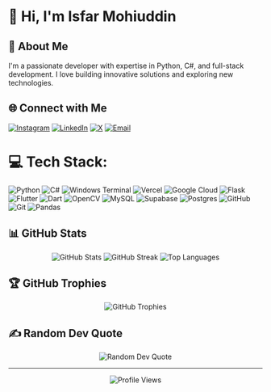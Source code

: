 # 👋 Hi, I'm Isfar Mohiuddin

## 🚀 About Me
I'm a passionate developer with expertise in Python, C#, and full-stack development. I love building innovative solutions and exploring new technologies.

## 🌐 Connect with Me
[![Instagram](https://img.shields.io/badge/Instagram-%23E4405F.svg?logo=Instagram&logoColor=white)](https://instagram.com/isfarmohi) 
[![LinkedIn](https://img.shields.io/badge/LinkedIn-%230077B5.svg?logo=linkedin&logoColor=white)](https://linkedin.com/in/isfarmohiuddin/) 
[![X](https://img.shields.io/badge/X-black.svg?logo=X&logoColor=white)](https://x.com/_ismo___) 
[![Email](https://img.shields.io/badge/Email-D14836?logo=gmail&logoColor=white)](mailto:isfarmohi.im@gmail.com)

# 💻 Tech Stack:
![Python](https://img.shields.io/badge/python-3670A0?style=for-the-badge&logo=python&logoColor=ffdd54) ![C#](https://img.shields.io/badge/c%23-%23239120.svg?style=for-the-badge&logo=csharp&logoColor=white) ![Windows Terminal](https://img.shields.io/badge/Windows%20Terminal-%234D4D4D.svg?style=for-the-badge&logo=windows-terminal&logoColor=white) ![Vercel](https://img.shields.io/badge/vercel-%23000000.svg?style=for-the-badge&logo=vercel&logoColor=white) ![Google Cloud](https://img.shields.io/badge/GoogleCloud-%234285F4.svg?style=for-the-badge&logo=google-cloud&logoColor=white) ![Flask](https://img.shields.io/badge/flask-%23000.svg?style=for-the-badge&logo=flask&logoColor=white) ![Flutter](https://img.shields.io/badge/Flutter-%2302569B.svg?style=for-the-badge&logo=Flutter&logoColor=white) ![Dart](https://img.shields.io/badge/dart-%230175C2.svg?style=for-the-badge&logo=dart&logoColor=white) ![OpenCV](https://img.shields.io/badge/opencv-%23white.svg?style=for-the-badge&logo=opencv&logoColor=white) ![MySQL](https://img.shields.io/badge/mysql-4479A1.svg?style=for-the-badge&logo=mysql&logoColor=white) ![Supabase](https://img.shields.io/badge/Supabase-3ECF8E?style=for-the-badge&logo=supabase&logoColor=white) ![Postgres](https://img.shields.io/badge/postgres-%23316192.svg?style=for-the-badge&logo=postgresql&logoColor=white) ![GitHub](https://img.shields.io/badge/github-%23121011.svg?style=for-the-badge&logo=github&logoColor=white) ![Git](https://img.shields.io/badge/git-%23F05033.svg?style=for-the-badge&logo=git&logoColor=white) ![Pandas](https://img.shields.io/badge/pandas-%23150458.svg?style=for-the-badge&logo=pandas&logoColor=white)

## 📊 GitHub Stats
<div align="center">
  <img src="https://github-readme-stats.vercel.app/api?username=IsfarMohi&theme=dark&hide_border=false&include_all_commits=true&count_private=true" alt="GitHub Stats" />
  <img src="https://github-readme-streak-stats.vercel.app/api?username=IsfarMohi&theme=dark&hide_border=false&include_all_commits=true&count_private=true" alt="GitHub Streak" />
  <img src="https://github-readme-stats.vercel.app/api/top-langs/?username=IsfarMohi&theme=dark&hide_border=false&include_all_commits=true&count_private=true&layout=compact" alt="Top Languages" />
</div>

## 🏆 GitHub Trophies
<div align="center">
  <img src="https://github-profile-trophy.vercel.app/?username=IsfarMohi&theme=radical&no-frame=false&no-bg=true&margin-w=4" alt="GitHub Trophies" />
</div>


## ✍️ Random Dev Quote
<div align="center">
  <img src="https://quotes-github-readme.vercel.app/api?type=horizontal&theme=radical" alt="Random Dev Quote" />
</div>

---

<div align="center">
  <img src="https://visitcount.itsvg.in/api?id=IsfarMohi&icon=0&color=0" alt="Profile Views" />
</div>

<!-- Proudly created with GPRM ( https://gprm.itsvg.in ) -->
